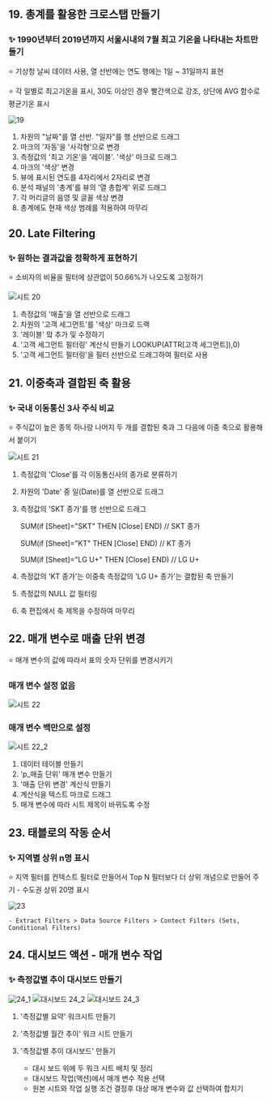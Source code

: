 
## 19. 총계를 활용한 크로스탭 만들기
### :sparkles: 1990년부터 2019년까지 서울시내의 7월 최고 기온을 나타내는 차트만들기
:star: 기상청 날씨 데이터 사용, 열 선반에는 연도 행에는 1일 ~ 31일까지 표현

:star: 각 일별로 최고기온을 표시, 30도 이상인 경우 빨간색으로 강조, 상단에 AVG 함수로 평균기온 표시

![19](https://user-images.githubusercontent.com/70744232/118370218-b8f0f400-b5e1-11eb-826b-f2b56a0757ee.png)

1. 차원의 "날짜"를 열 선반. "일자"를 행 선반으로 드래그
2. 마크의 '자동'을 '사각형'으로 변경
3. 측정값의 '최고 기온'을 '레이블'. '색상' 마크로 드래그
4. 마크의 '색상' 변경
5. 뷰에 표시된 연도를 4자리에서 2자리로 변경
6. 분석 패널의 '총계'를 뷰의 '열 총합계' 위로 드래그
7. 각 머리글의 음영 및 글꼴 색상 변경
8. 총계에도 현재 색상 범례를 적용하여 마무리


## 20. Late Filtering
### :sparkles: 원하는 결과값을 정확하게 표현하기
:star: 소비자의 비율을 필터에 상관없이 50.66%가 나오도록 고정하기

![시트 20](https://user-images.githubusercontent.com/70744232/118371508-df199280-b5e7-11eb-84ba-d1683affb307.png)

1. 측정값의 '매출'을 열 선반으로 드래그
2. 차원의 '고객 세그먼트'를 '색상' 마크로 드랙
3. '레이블' 맠 추가 및 수정하기
4. '고객 세그먼트 필터링' 계산식 만들기
    LOOKUP(ATTR[고객 세그먼트]),0)
5. '고객 세그먼트 필터링'을 필터 선반으로 드래그하여 필터로 사용


## 21. 이중축과 결합된 축 활용
### :sparkles: 국내 이동통신 3사 주식 비교
:star: 주식값이 높은 종목 하나랑 나머지 두 개를 결합된 축과 그 다음에 이중 축으로 활용해서 붙이기

![시트 21](https://user-images.githubusercontent.com/70744232/118371509-dfb22900-b5e7-11eb-8f75-7f84a77f03af.png)

1. 측정값의 'Close'를 각 이동통신사의 종가로 분류하기
2. 차원의 'Date' 중 일(Date)를 열 선반으로 드래그
3. 측정값의 'SKT 종가'를 행 선반으로 드래그
   
   SUM(if [Sheet]="SKT" THEN [Close] END) // SKT 종가
   
   SUM(if [Sheet]="KT" THEN [Close] END) // KT 종가
   
   SUM(if [Sheet]="LG U+" THEN [Close] END) // LG U+
   
5. 측정값의 'KT 종가'는 이중축
   측정값의 'LG U+ 종가'는 결합된 축 만들기
5. 측정값의 NULL 값 필터링
6. 축 편집에서 축 제목을 수정하여 마무리

## 22. 매개 변수로 매출 단위 변경

:star: 매개 변수의 값에 따라서 표의 숫자 단위를 변경시키기

### 매개 변수 설정 없음
![시트 22](https://user-images.githubusercontent.com/70744232/118384112-832e2880-b63e-11eb-83fd-2f3875b8ff12.png)

### 매개 변수 백만으로 설정
![시트 22_2](https://user-images.githubusercontent.com/70744232/118384115-84f7ec00-b63e-11eb-9f9d-56357e3eaa28.png)

1.  데이터 테이블 만들기
2.  'p_매출 단위' 매개 변수 만들기
3.  '매출 단위 변경' 계산식 만들기
4.  계산식을 텍스트 마크로 드래그
5.  매개 변수에 따라 시트 제목이 바뀌도록 수정

## 23. 태블로의 작동 순서
### :sparkles: 지역별 상위 n명 표시

:star: 지역 필터를 컨텍스트 필터로 만들어서 Top N 필터보다 더 상위 개념으로 만들어 주기 - 수도권 상위 20명 표시

![23](https://user-images.githubusercontent.com/70744232/118384120-8fb28100-b63e-11eb-8c10-a8d7f6df90eb.png)


    - Extract Filters > Data Source Filters > Contect Filters (Sets, Conditional Filters)


## 24. 대시보드 액션 - 매개 변수 작업
### :sparkles: 측정값별 추이 대시보드 만들기

![24_1](https://user-images.githubusercontent.com/70744232/118384121-90e3ae00-b63e-11eb-958e-61137c1b9a7f.png)
![대시보드 24_2](https://user-images.githubusercontent.com/70744232/118384122-90e3ae00-b63e-11eb-89c0-035b4180707e.png)
![대시보드 24_3](https://user-images.githubusercontent.com/70744232/118384123-917c4480-b63e-11eb-8728-371f6941a5cb.png)

1. '측정값별 요약' 워크시트 만들기
2. '측정값별 월간 추이' 워크 시트 만들기
3. '측정값별 추이 대시보드' 만들기
    
    - 대시 보드 위에 두 워크 시트 배치 및 정리
    - 대시보드 작업(액션)에서 매개 변수 적용 선택
    - 원본 시트와 작업 실행 조건 결정후 대상 매개 변수와 값 선택하여 합치기 
